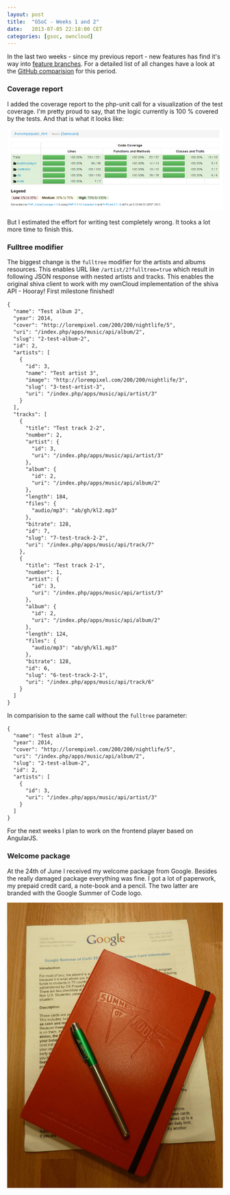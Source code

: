 ```yaml
---
layout: post
title:  "GSoC - Weeks 1 and 2"
date:   2013-07-05 22:18:00 CET
categories: [gsoc, owncloud]
---
```


In the last two weeks - since my previous report - new features has find it's
way into [feature branches][]. For a detailed list of all changes have a
look at the [GitHub comparision][] for this period.

### Coverage report

I added the coverage report to the php-unit call for a visualization of the
test coverage. I'm pretty proud to say, that the logic currently is 100 %
covered by the tests. And that is what it looks like:

![code coverage 2013-07-05][Code-Coverage]

But I estimated the effort for writing test completely wrong. It tooks a lot
more time to finish this.

### Fulltree modifier

The biggest change is the `fulltree` modifier for the artists and albums
resources. This enables URL like `/artist/2?fulltree=true` which result in
following JSON response with nested artists and tracks. This enables the
original shiva client to work with my ownCloud implementation of the shiva
API - Hooray! First milestone finished!

	{
	  "name": "Test album 2",
	  "year": 2014,
	  "cover": "http://lorempixel.com/200/200/nightlife/5",
	  "uri": "/index.php/apps/music/api/album/2",
	  "slug": "2-test-album-2",
	  "id": 2,
	  "artists": [
	    {
	      "id": 3,
	      "name": "Test artist 3",
	      "image": "http://lorempixel.com/200/200/nightlife/3",
	      "slug": "3-test-artist-3",
	      "uri": "/index.php/apps/music/api/artist/3"
	    }
	  ],
	  "tracks": [
	    {
	      "title": "Test track 2-2",
	      "number": 2,
	      "artist": {
	        "id": 3,
	        "uri": "/index.php/apps/music/api/artist/3"
	      },
	      "album": {
	        "id": 2,
	        "uri": "/index.php/apps/music/api/album/2"
	      },
	      "length": 184,
	      "files": {
	        "audio/mp3": "ab/gh/kl2.mp3"
	      },
	      "bitrate": 128,
	      "id": 7,
	      "slug": "7-test-track-2-2",
	      "uri": "/index.php/apps/music/api/track/7"
	    },
	    {
	      "title": "Test track 2-1",
	      "number": 1,
	      "artist": {
	        "id": 3,
	        "uri": "/index.php/apps/music/api/artist/3"
	      },
	      "album": {
	        "id": 2,
	        "uri": "/index.php/apps/music/api/album/2"
	      },
	      "length": 124,
	      "files": {
	        "audio/mp3": "ab/gh/kl1.mp3"
	      },
	      "bitrate": 128,
	      "id": 6,
	      "slug": "6-test-track-2-1",
	      "uri": "/index.php/apps/music/api/track/6"
	    }
	  ]
	}

In comparision to the same call without the `fulltree` parameter:

	{
	  "name": "Test album 2",
	  "year": 2014,
	  "cover": "http://lorempixel.com/200/200/nightlife/5",
	  "uri": "/index.php/apps/music/api/album/2",
	  "slug": "2-test-album-2",
	  "id": 2,
	  "artists": [
	    {
	      "id": 3,
	      "uri": "/index.php/apps/music/api/artist/3"
	    }
	  ]
	}

For the next weeks I plan to work on the frontend player based on AngularJS.

### Welcome package

At the 24th of June I received my welcome package from Google. Besides the
really damaged package everything was fine. I got a lot of paperwork, my prepaid credit card, a
note-book and a pencil. The two latter are branded with the Google Summer of
Code logo.

![Welcome package][Welcome-package]

[feature branches]: http://nvie.com/posts/a-successful-git-branching-model/
[GitHub comparision]: https://github.com/owncloud/music/compare/2e1e0fc41d56a392dc13bb1463f173b8a4bc66e9...533dc23397c83b4370f1749a755236c132d6b850
[Code-Coverage]: /images/2013-07-05-Code-coverage.png
[Welcome-package]: /images/2013-06-25-GSoCWelcomePackage.jpg